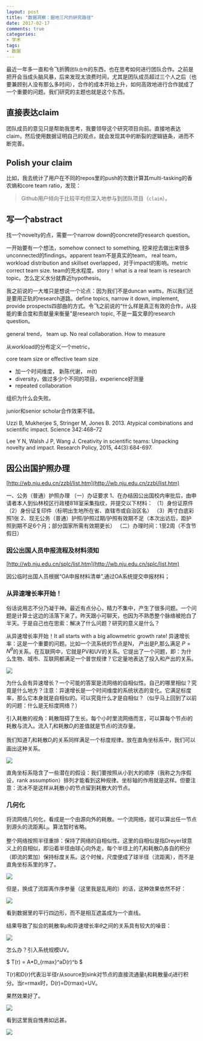 ```yaml
---
layout: post
title: "数据洞察：掘地三尺的研究路径"
date: 2017-02-17
comments: true
categories:
- 学术
tags:
- 数据
---
```


最近一年多一直和令飞折腾`团队合作`的东西，也在思考如何进行团队合作。之前是把开会当成头脑风暴，后来发现太浪费时间，尤其是团队成员超过三个人之后（也要兼顾别人没有那么多时间），合作的成本开始上升，如何高效地进行合作就成了一个重要的问题。我们研究的主题也就是这个东西。



## 直接表达claim
团队成员的意见只是帮助我思考，我要领导这个研究项目向前。直接地表达claim，然后使用数据证明自己的观点，就会发现其中的断裂的逻辑链条，进而不断完善。

## Polish your claim
比如，我去统计了用户在不同的repos里的push的次数计算其multi-tasking的香农熵和core team ratio，发现：
> Github用户倾向于比较平均但深入地参与到团队项目（`claim`）。

## 写一个abstract

找一个novelty的点，需要一个narrow down的concrete的research question。

一开始要有一个想法，somehow connect to something, 挖来挖去做出来很多unconnected的findings。apparent team不是真实的team， real team， workload distribution and skillset overlapped，对于impact的影响。metric correct team size. team的充水程度。story！what is a real team is research topic。怎么定义水分就靠近hypothesis。

我之前说的一大堆只是想说一个论点：因为我们不是duncan watts，所以我们还是要用正轨的research道路。define topics, narrow it down, implement, provide prospects四部曲的方式。令飞之前说的“什么样是真正有效的合作，从技能的重合度和贡献量来衡量”是research topic, 不是一篇文章的research question。

general trend， team up. No real collaboration. How to measure


从workload的分布定义一个metric，

core team size or effective team size
- 加一个时间维度， 新陈代谢， m(t)
- diversity，做过多少个不同的项目，experience好测量
- repeated collaboration

组织为什么会失败。

junior和senior scholar合作效果不错。





Uzzi B, Mukherjee S, Stringer M, Jones B. 2013. Atypical combinations and scientific impact. Science 342:468–72

Lee Y N, Walsh J P, Wang J. Creativity in scientific teams: Unpacking novelty and impact. Research Policy, 2015, 44(3):684-697.

## 因公出国护照办理

[http://wb.nju.edu.cn/zzbl/list.htm](http://wb.nju.edu.cn/zzbl/list.htm)

一、公务（普通）护照办理
（一）办证要求
1、在办结因公出国校内审批后，由申请者本人到仙林校区行政楼818室采集指纹，并提交以下材料：
（1）身份证原件
（2）身份证复印件（标明出生地所在省、直辖市或自治区名）
（3）两寸白底彩照1张
2、现无公务（普通）护照/护照过期/护照有效期不足（本次出访后，距护照到期不足6个月；部分国家所需有效期更长）
（二）办理时间：1至2周（不含节假日）

### 因公出国人员申报流程及材料须知

[http://wb.nju.edu.cn/splc/list.htm](http://wb.nju.edu.cn/splc/list.htm)

因公临时出国人员根据“OA申报材料清单”,通过OA系统提交申报材料；


### 从异速增长率开始！

俗话说用志不分乃凝于神。最近有点分心，精力不集中，产生了很多问题。一个问题是计算士这边的活落下来了。昨天跟小可聊天，也因为不熟悉整个脉络被抢白了半天。于是自己也在思索：解决了什么问题？研究的意义是什么？

从异速增长率开始！It all starts with a big allowmetric growth rate! 异速增长率：这是一个重要的问题。比如一个流系统的节点是N， 产出是P,那么满足 $P = N^\theta$的关系。在互联网中，它就是PV和UV的关系。它提出了一个问题，即：为什么生物、城市、互联网都满足一个普世规律？它定量地表达了投入和产出的关系。

![](http://wiki.swarma.net/images/thumb/c/c5/Allowmetric_growht_digg_36_days.png/400px-Allowmetric_growht_digg_36_days.png)


为什么会有异速增长？一个可能的答案是流网络的自相似性。自己的哪里相似？究竟是什么地方？注意：异速增长是一个时间维度的系统状态的变化。它满足标度率，那么它本身就是自相似的。可以究竟什么才是自相似？（似乎马上回到了以前的问题：什么是无标度网络？）

引入耗散的视角：耗散阻碍了生长。每个小时里流网络而言，可以算每个节点i的耗散与流入。流入$T_{i}$和耗散$D_{i}$的差值就是节点i的流存量。

我们知道$T_{i}$和耗散$D_{i}$的关系同样满足一个标度规律。放在直角坐标系中，我们可以画出这种关系。

![](http://wiki.swarma.net/images/d/d9/Dissipation_digg_36_days.png)

直角坐标系隐含了一些潜在的假设：我们要按照从小到大的顺序（我称之为序假设，rank assumption）排列才能看到这种规律。坐标轴的作用就是这样。但要注意：流冰不是这样从耗散小的节点留到耗散大的节点。

### 几何化

将流网络几何化，看成是一个由源向外的耗散。一个流网络，就可以算出任一节点到源头的流距离$L_{i}$。算法暂时省略。

整个网络按照半径重排：保持了网络的自相似性。这里的自相似是指Dreyer球意义上的自相似，即沿着半径由球心向外走，每个半径上的$T_{i}$和耗散$D_{i}$各自的积分（即流的累加）保持标度关系。这个时候，尺度便成了球半径（流距离），而不是直角坐标系里的序了。

![](http://wiki.swarma.net/images/thumb/5/58/Hour23.png/400px-Hour23.png)


但是，换成了流距离作序参量（这里我是乱用的）的话，这种效果依然不好：

![](http://wiki.swarma.net/images/thumb/8/84/Les.png/800px-Les.png)

看到数据里的平行四边形，而不是相互遮盖成为一个直线。

结果导致了拟合的耗散率$\mu$和异速增长率$\theta$之间的关系具有较大的噪音：

![](http://wiki.swarma.net/images/thumb/c/ce/MuAndTheta.png/600px-MuAndTheta.png)

怎么办？引入系统规模UV。

$
T(r) = A*D_{rmax}^aD(r)^b
$

T(r)和D(r)代表沿半径r从source到sink对节点的直接流通量$t_{i}$和耗散量$d_{i}$进行积分。当r=rmax时，D(r)=D(rmax)=UV。

果然效果好了。

![](http://wiki.swarma.net/images/thumb/c/c1/Dreyerballscaling.png/800px-Dreyerballscaling.png)

看到这里我自愧弗如远甚。

![](http://wiki.swarma.net/images/7/7e/Addjustedthetaprediction.png)
